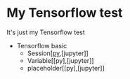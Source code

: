 # My Tensorflow test
It's just my Tensorflow test

* Tensorflow basic  
  * Session[[py](https://github.com/pkwin927/MyTensorflowTest/blob/master/Tensorflow/Session.py),[jupyter]]
  * Variable[[py],[jupyter]]
  * placeholder[[py],[jupyter]]
  



